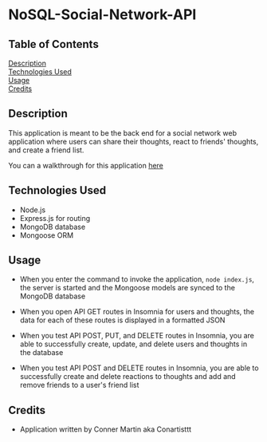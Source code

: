 # NoSQL-Social-Network-API

## Table of Contents

[Description](#description)
<br>
[Technologies Used](#technologies-used)
<br>
[Usage](#usage)
<br>
[Credits](#credits)

## Description

This application is meant to be the back end for a social network web application where users can share their thoughts, react to friends' thoughts, and create a friend list.

You can a walkthrough for this application [here](https://drive.google.com/file/d/1Idmrbq83UIlsUOvAxT_Nnk_Gt-ZgV1qJ/view)

## Technologies Used

* Node.js
* Express.js for routing
* MongoDB database
* Mongoose ORM

## Usage

* When you enter the command to invoke the application, ``` node index.js ```, the server is started and the Mongoose models are synced to the MongoDB database

* When you open API GET routes in Insomnia for users and thoughts, the data for each of these routes is displayed in a formatted JSON

* When you test API POST, PUT, and DELETE routes in Insomnia, you are able to successfully create, update, and delete users and thoughts in the database

* When you test API POST and DELETE routes in Insomnia, you are able to successfully create and delete reactions to thoughts and add and remove friends to a user's friend list


## Credits

* Application written by Conner Martin aka Conartisttt